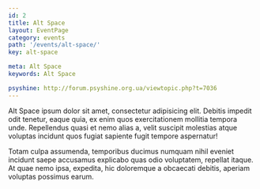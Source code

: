 ```yaml
---
id: 2
title: Alt Space
layout: EventPage
category: events
path: '/events/alt-space/'
key: alt-space

meta: Alt Space
keywords: Alt Space

psyshine: http://forum.psyshine.org.ua/viewtopic.php?t=7036
---
```


Alt Space ipsum dolor sit amet, consectetur adipisicing elit. Debitis impedit odit tenetur, eaque quia, ex enim quos exercitationem mollitia tempora unde. Repellendus quasi et nemo alias a, velit suscipit molestias atque voluptas incidunt quos fugiat sapiente fugit tempore aspernatur!

Totam culpa assumenda, temporibus ducimus numquam nihil eveniet incidunt saepe accusamus explicabo quas odio voluptatem, repellat itaque. At quae nemo ipsa, expedita, hic doloremque a obcaecati debitis, aperiam voluptas possimus earum.
